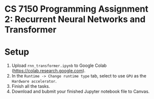 # CS 7150 Programming Assignment 2: Recurrent Neural Networks and Transformer

# Setup
1. Upload `rnn_transformer.ipynb` to Google Colab (https://colab.research.google.com).
2. In the `Runtime -> Change runtime type` tab, select to use `GPU` as the `Hardware accelerator`.
3. Finish all the tasks.
5. Download and bubmit your finished Jupyter notebook file to Canvas.